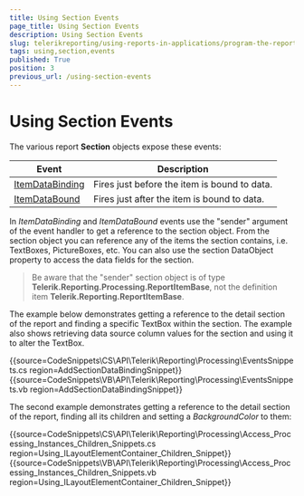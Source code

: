 ```yaml
---
title: Using Section Events
page_title: Using Section Events 
description: Using Section Events
slug: telerikreporting/using-reports-in-applications/program-the-report-definition/report-events/using-section-events
tags: using,section,events
published: True
position: 3
previous_url: /using-section-events
---
```


# Using Section Events

The various report __Section__ objects expose these events: 

| Event | Description |
| ------ | ------ |
|[ItemDataBinding](/reporting/api/Telerik.Reporting.ReportItemBase.html#collapsible-Telerik_Reporting_ReportItemBase_ItemDataBinding)|Fires just before the item is bound to data.|
|[ItemDataBound](/reporting/api/Telerik.Reporting.ReportItemBase.html#collapsible-Telerik_Reporting_ReportItemBase_ItemDataBound)|Fires just after the item is bound to data.|

In _ItemDataBinding_ and _ItemDataBound_ events use the "sender" argument of the event handler to get a reference to the section object. From the section object you can reference any of the items the section contains, i.e. TextBoxes, PictureBoxes, etc. You can also use the section DataObject property to access the data fields for the section. 

> Be aware that the "sender" section object is of type __Telerik.Reporting.Processing.ReportItemBase__, not the definition item  __Telerik.Reporting.ReportItemBase__. 

The example below demonstrates getting a reference to the detail section of the report and finding a specific TextBox within the section. The example also shows retrieving data source column values for the section and using it to alter the TextBox. 

{{source=CodeSnippets\CS\API\Telerik\Reporting\Processing\EventsSnippets.cs region=AddSectionDataBindingSnippet}}
{{source=CodeSnippets\VB\API\Telerik\Reporting\Processing\EventsSnippets.vb region=AddSectionDataBindingSnippet}}


The second example demonstrates getting a reference to the detail section of the report, finding all its children and setting a _BackgroundColor_ to them:

{{source=CodeSnippets\CS\API\Telerik\Reporting\Processing\Access_Processing_Instances_Children_Snippets.cs region=Using_ILayoutElementContainer_Children_Snippet}}
{{source=CodeSnippets\VB\API\Telerik\Reporting\Processing\Access_Processing_Instances_Children_Snippets.vb region=Using_ILayoutElementContainer_Children_Snippet}}

